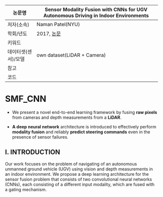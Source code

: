 | 논문명 | Sensor Modality Fusion with CNNs for UGV Autonomous Driving in Indoor Environments |
| --- | --- |
| 저자\(소속\) | Naman Patel\(NYU\) |
| 학회/년도 | 2017, [논문](http://cims.nyu.edu/~achoroma/NonFlash/Papers/SMF_CNN.pdf) |
| 키워드 |   |
| 데이터셋(센서)/모델 | own dataset(LiDAR + Camera) |
| 참고 |  |
| 코드 |  |

# SMF_CNN

- We present a novel end-to-end learning framework by fusing **raw pixels** from cameras and depth measurements from a **LiDAR**. 

- **A deep neural network** architecture is introduced to effectively perform **modality fusion** and reliably **predict steering commands** even in the presence of sensor failures. 

## I. INTRODUCTION

Our work focuses on the problem of navigating of an
autonomous unmanned ground vehicle (UGV) using vision
and depth measurements in an indoor environment. We
propose a deep learning architecture for the sensor fusion
problem that consists of two convolutional neural networks
(CNNs), each consisting of a different input modality, which
are fused with a gating mechanism. 


<!--stackedit_data:
eyJoaXN0b3J5IjpbLTU0Mjg3MTc4XX0=
-->